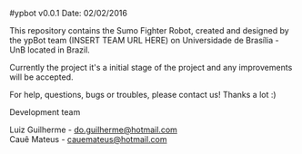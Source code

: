#ypbot v0.0.1
Date: 02/02/2016

This repository contains the Sumo Fighter Robot, created and designed by the ypBot team (INSERT TEAM URL HERE) on Universidade de Brasília - UnB located in Brazil.

Currently the project it's a initial stage of the project and any improvements will be accepted.

For help, questions, bugs or troubles, please contact us!
Thanks a lot :)

  Development team
  
  Luiz Guilherme - do.guilherme@hotmail.com              
  Cauê Mateus - cauemateus@hotmail.com

